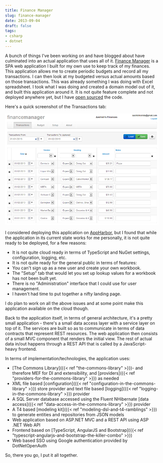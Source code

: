 ```yaml
---
title: Finance Manager
slug: finance-manager
date: 2013-09-04
draft: false
tags:
- csharp
- dotnet
---
```

A bunch of things I've been working on and have blogged about have culminated into an actual application that uses all of it. [Finance Manager](http://aashishkoirala.github.io/financemanager/) is a SPA web application I built for my own use to keep track of my finances. This application allows me to create periodic budgets and record all my transactions. I can then look at my budgeted versus actual amounts based on those transactions. This was already something I was doing with Excel spreadsheet. I took what I was doing and created a domain model out of it, and built this application around it. It is not quite feature complete and not deployed anywhere yet, but I have [open sourced](http://github.com/aashishkoirala/financemanager) the code.

Here's a quick screenshot of the Transactions tab:

![Screenshot](/blog-images/finance-manager-screenshot.png)

I considered deploying this application on [AppHarbor](https://appharbor.com/), but I found that while the application in its current state works for me personally, it is not quite ready to be deployed, for a few reasons:

+ It is not quite cloud ready in terms of TypeScript and NuGet settings, configuration, logging, etc.
+ It is not quite ready for the general public in terms of features:
 + You can't sign up as a new user and create your own workbook.
 + The "Setup" tab that would let you set up lookup values for a workbook has not been built yet.
 + There is no "Administration" interface that I could use for user management.
 + I haven't had time to put together a nifty landing page.

I do plan to work on all the above issues and at some point make this application available on the cloud though.

Back to the application itself, in terms of general architecture, it's a pretty small application - there's a small data access layer with a service layer on top of it. The services are built so as to communicate in terms of data contracts that represent REST resources. The web application then consists of a small MVC component that renders the initial view. The rest of actual data in/out happens through a REST API that is called by a JavaScript-heavy frontend.

In terms of implementation/technologies, the application uses:

+ [The Commons Library]({{< ref "the-commons-library" >}})- and therefore MEF for DI and extensibility, and [providers]({{< ref "providers-for-the-commons-library" >}}) as needed
+ XML file based [configuration]({{< ref "configuration-in-the-commons-library" >}}) store provider and text file based [logging]({{< ref "logging-in-the-commons-library" >}}) provider
+ A SQL Server database accessed using the Fluent NHibernate [data access]({{< ref "data-access-in-the-commons-library" >}}) provider
+ A T4 based [modeling kit]({{< ref "modeling-dsl-and-t4-ramblings" >}}) to generate entities and repositories from JSON models
+ Web application based on ASP.NET MVC and a REST API using ASP .NET Web API
+ Frontend based on [TypeScript, AngularJS and Bootstrap]({{< ref "typescript-angularjs-and-bootstrap-the-killer-combo" >}})
+ Web based SSO using Google authentication provided by DotNetOpenAuth

So, there you go, I put it all together.